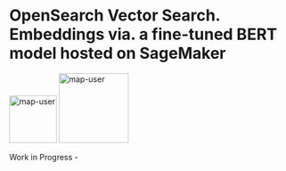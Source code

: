 # OpenSearch Vector Search. Embeddings via. a fine-tuned BERT model hosted on SageMaker

<img width="85" alt="map-user" src="https://img.shields.io/badge/views-058-green"> <img width="125" alt="map-user" src="https://img.shields.io/badge/unique visits-005-green">

Work in Progress -

